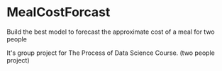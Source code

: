 # MealCostForcast
 Build the best model to forecast the approximate cost of a meal for two people

It's group project for The Process of Data Science Course. (two people project)
